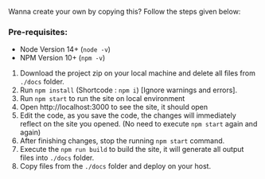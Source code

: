 Wanna create your own by copying this? Follow the steps given below:

### Pre-requisites:

- Node Version 14+ (`node -v`)
- NPM Version 10+ (`npm -v`)

1. Download the project zip on your local machine and delete all files from `./docs` folder.
2. Run `npm install` (Shortcode : `npm i`) [Ignore warnings and errors].
3. Run `npm start` to run the site on local environment
4. Open http://localhost:3000 to see the site, it should open
5. Edit the code, as you save the code, the changes will immediately reflect on the site you opened. (No need to execute `npm start` again and again)
6. After finishing changes, stop the running `npm start` command.
7. Execute the `npm run build` to build the site, it will generate all output files into `./docs` folder.
8. Copy files from the `./docs` folder and deploy on your host.